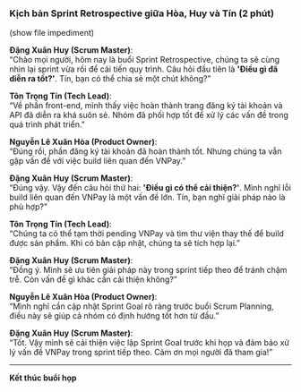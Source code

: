 ### Kịch bản Sprint Retrospective giữa Hòa, Huy và Tín (2 phút)
(show file impediment)

**Đặng Xuân Huy (Scrum Master)**:  
“Chào mọi người, hôm nay là buổi Sprint Retrospective, chúng ta sẽ cùng nhìn lại sprint vừa rồi để cải tiến quy trình. Câu hỏi đầu tiên là **'Điều gì đã diễn ra tốt?'**. Tín, bạn có thể chia sẻ một chút không?”


**Tôn Trọng Tín (Tech Lead)**:  
“Về phần front-end, mình thấy việc hoàn thành trang đăng ký tài khoản và API đã diễn ra khá suôn sẻ. Nhóm đã phối hợp tốt để xử lý các vấn đề trong quá trình phát triển."


**Nguyễn Lê Xuân Hòa (Product Owner)**:  
“Đúng rồi, phần đăng ký tài khoản đã hoàn thành tốt. Nhưng chúng ta vẫn gặp vấn đề với việc build liên quan đến VNPay.”


**Đặng Xuân Huy (Scrum Master)**:  
“Đúng vậy. Vậy đến câu hỏi thứ hai: **'Điều gì có thể cải thiện?'**. Mình nghĩ lỗi build liên quan đến VNPay là một vấn đề lớn. Tín, bạn nghĩ giải pháp nào là phù hợp?”


**Tôn Trọng Tín (Tech Lead)**:  
“Chúng ta có thể tạm thời pending VNPay và tìm thư viện thay thế để build được sản phẩm. Khi có bản cập nhật, chúng ta sẽ tích hợp lại.”


**Đặng Xuân Huy (Scrum Master)**:  
“Đồng ý. Mình sẽ ưu tiên giải pháp này trong sprint tiếp theo để tránh chậm trễ. Còn vấn đề gì khác cần cải thiện không?”


**Nguyễn Lê Xuân Hòa (Product Owner)**:  
“Mình nghĩ cần cập nhật Sprint Goal rõ ràng trước buổi Scrum Planning, điều này sẽ giúp cả nhóm có định hướng tốt hơn từ đầu.”


**Đặng Xuân Huy (Scrum Master)**:  
“Tốt. Vậy mình sẽ cải thiện việc lập Sprint Goal trước khi họp và đảm bảo xử lý vấn đề VNPay trong sprint tiếp theo. Cảm ơn mọi người đã tham gia!”
 
---
**Kết thúc buổi họp**